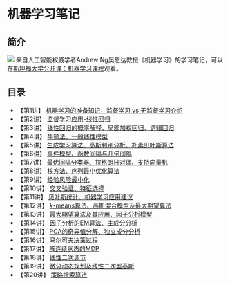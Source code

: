 # 机器学习笔记

## 简介
![](https://github.com/winner1207/notes-machine-learning/raw/master/resource/info.png)
来自人工智能权威学者Andrew Ng吴恩达教授《机器学习》的学习笔记，可以在[斯坦福大学公开课：机器学习课程](斯坦福大学公开课：机器学习课程 "http://open.163.com/special/opencourse/machinelearning.html")观看。

## 目录
- 【第1讲】 [机器学习的准备知识，监督学习 vs 无监督学习介绍](lecture01.md)
- 【第2讲】 [监督学习应用-线性回归](lecture02.md)
- 【第3讲】 [线性回归的概率解释、局部加权回归、逻辑回归](lecture03.md)
- 【第4讲】 [牛顿法、一般线性模型](lecture04.md)
- 【第5讲】 [生成学习算法、高斯判别分析、朴素贝叶斯算法](lecture05.md)
- 【第6讲】 [事件模型、函数间隔与几何间隔](lecture06.md)
- 【第7讲】 [最优间隔分类器、拉格朗日对偶、支持向量机](lecture07.md)
- 【第8讲】 [核方法、序列最小优化算法](lecture08.md)
- 【第9讲】 [经验风险最小化](lecture09.md)
- 【第10讲】 [交叉验证、特征选择](lecture10.md)
- 【第11讲】 [贝叶斯统计、机器学习应用建议](lecture11.md)
- 【第12讲】 [$k$-means算法、高斯混合模型及最大期望算法](lecture12.md)
- 【第13讲】 [最大期望算法及其应用、因子分析模型](lecture13.md)
- 【第14讲】 [因子分析的EM算法、主成分分析](lecture14.md)
- 【第15讲】 [PCA的奇异值分解、独立成分分析](lecture15.md)
- 【第16讲】 [马尔可夫决策过程](lecture16.md)
- 【第17讲】 [解连续状态的MDP](lecture17.md)
- 【第18讲】 [线性二次调节](lecture18.md)
- 【第19讲】 [微分动态规划及线性二次型高斯](lecture19.md)
- 【第20讲】 [策略搜索算法](lecture20.md)

